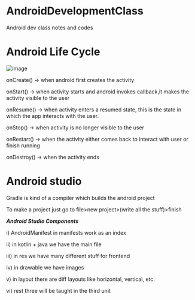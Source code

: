 # AndroidDevelopmentClass
Android dev class notes and codes

# Android Life Cycle

![image](https://github.com/user-attachments/assets/5d5fb22d-0ba6-4dac-98b6-0449cb6e3bae)

onCreate() -> when android first creates the activity

onStart() -> when activity starts and android invokes callback,it makes the activity visible to the user

onResume() -> when activity enters a resumed state, this is the state in which the app interacts with the user.

onStop() -> when activity is no longer visible to the user

onRestart() -> when the activity either comes back to interact with user or finish running

onDestroy() -> when the activity ends

# Android studio

Gradle is kind of a compiler which builds the android project

To make a project just go to file>new project>(write all the stuff)>finish

***Android Studio Components***

i) AndroidManifest in manifests work as an index

ii) in kotlin + java we have the main file

iii) in res we have many different stuff for frontend

iv) in drawable we have images

v) in layout there are diff layouts like horizontal, vertical, etc.

vi) rest three will be taught in the third unit
